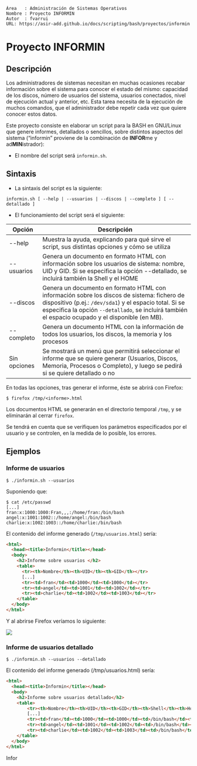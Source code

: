 
```
Área   : Administración de Sistemas Operativos
Nombre : Proyecto INFORMIN
Autor  : fvarrui
URL: https://asir-add.github.io/docs/scripting/bash/proyectos/informin
```

# Proyecto INFORMIN

## Descripción

Los administradores de sistemas necesitan en muchas ocasiones recabar información sobre el sistema para conocer el estado del mismo: capacidad de los discos, número de usuarios del sistema, usuarios conectados, nivel de ejecución actual y anterior, etc. Esta tarea necesita de la ejecución de muchos comandos, que el administrador debe repetir cada vez que quiere conocer estos datos.

Este proyecto consiste en elaborar un script para la BASH en GNU/Linux que genere informes, detallados o sencillos, sobre distintos aspectos del sistema (“informin” proviene de la combinación de **INFOR**me y ad**MIN**istrador):

* El nombre del script será `informin.sh`.

## Sintaxis

* La sintaxis del script es la siguiente:

```
informin.sh [ --help | --usuarios | --discos | --completo ] [ --detallado ]
```

* El funcionamiento del script será el siguiente:

| Opción     | Descripción |
| ---------- | ----------- |
| --help     | Muestra la ayuda, explicando para qué sirve el script, sus distintas opciones y cómo se utiliza |
| --usuarios | Genera un documento en formato HTML con información sobre los usuarios de sistema: nombre, UID y GID. Si se especifica la opción --detallado, se incluirá también la Shell y el HOME |
| --discos 	 | Genera un documento en formato HTML con información sobre los discos de sistema: fichero de dispositivo (p.ej.: `/dev/sda1`) y el espacio total. Si se especifica la opción `--detallado`, se incluirá también el espacio ocupado y el disponible (en MB).
| --completo | Genera un documento HTML con la información de todos los usuarios, los discos, la memoria y los procesos |
| Sin opciones | Se mostrará un menú que permitirá seleccionar el informe que se quiere generar (Usuarios, Discos, Memoria, Procesos o Completo), y luego se pedirá si se quiere detallado o no |

En todas las opciones, tras generar el informe, éste se abrirá con Firefox:

```
$ firefox /tmp/<informe>.html
```

Los documentos HTML se generarán en el directorio temporal `/tmp`, y se eliminarán al cerrar `firefox`.

Se tendrá en cuenta que se verifiquen los parámetros especificados por el usuario y se controlen, en la medida de lo posible, los errores.

## Ejemplos

### Informe de usuarios

```
$ ./informin.sh --usuarios
```

Suponiendo que:

```
$ cat /etc/passwd
[...]
fran:x:1000:1000:Fran,,,:/home/fran:/bin/bash
angel:x:1001:1002::/home/angel:/bin/bash
charlie:x:1002:1003::/home/charlie:/bin/bash
```

El contenido del informe generado (`/tmp/usuarios.html`) sería:

```html
<html>
  <head><title>Informin</title></head>
  <body>
    <h2>Informe sobre usuarios </h2>
    <table>
      <tr><th>Nombre</th><th>UID</th><th>GID</th></tr>
      [...]
      <tr><td>fran</td><td>1000</td><td>1000</td></tr>
      <tr><td>angel</td><td>1001</td><td>1002</td></tr>
      <tr><td>charlie</td><td>1002</td><td>1003</td></tr>
    </table>
  </body>
</html>
```

Y al abrirse Firefox veríamos lo siguiente:

![](https://asir-add.github.io/docs/scripting/bash/proyectos/imagenes/informin-usuarios.png)

### Informe de usuarios detallado

```
$ ./informin.sh --usuarios --detallado
```

El contenido del informe generado (/tmp/usuarios.html) sería:

```html
<html>
  <head><title>Informin</title></head>
  <body>
  	<h2>Informe sobre usuarios detallado</h2>
  	<table>
        <tr><th>Nombre</th><th>UID</th><th>GID</th><th>Shell</th><th>Home</th></tr>
        [...]
        <tr><td>fran</td><td>1000</td><td>1000</td><td>/bin/bash</td><td>/home/fran</td></tr>
        <tr><td>angel</td><td>1001</td><td>1002</td><td>/bin/bash</td><td>/home/angel</td></tr>
        <tr><td>charlie</td><td>1002</td><td>1003</td><td>/bin/bash</td><td>/home/charlie</td></tr>
    </table>
  </body>
</html>
```

Infor
